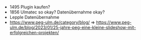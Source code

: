 * 1495 Plugin kaufen?
* 1856 Ulmatec so okay? Datenübernahme okay?
* Lepple Datenübernahme
* https://www.peg-ulm.de/category/blog/ => https://www.peg-ulm.de/blog/2023/01/25-jahre-peg-eine-kleine-slideshow-mit-erfolgreichen-projekten/